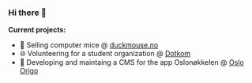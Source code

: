 ### Hi there 👋

**Current projects:**

- 🐤 Selling computer mice @ [duckmouse.no](https://duckmouse.no/)
- 🌐 Volunteering for a student organization @ [Dotkom](https://github.com/dotkom)
- 🔑 Developing and maintaing a CMS for the app Oslonøkkelen @ [Oslo Origo](https://www.oslo.kommune.no/etater-foretak-og-ombud/oslo-origo/#gref)
